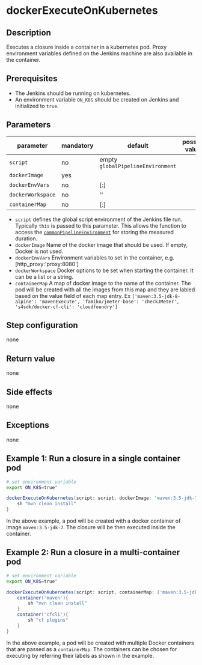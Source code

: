 # dockerExecuteOnKubernetes

## Description

Executes a closure inside a container in a kubernetes pod. Proxy environment variables defined on the Jenkins machine are also available in the container.

## Prerequisites 
* The Jenkins should be running on kubernetes.
* An environment variable `ON_K8S` should be created on Jenkins and initialized to `true`.
 
## Parameters

| parameter          | mandatory | default                           | possible values            |
| -------------------|-----------|-----------------------------------|----------------------------|
| `script`           | no        | empty `globalPipelineEnvironment` |                            |
| `dockerImage`      | yes       |                                   |                            |
| `dockerEnvVars`    | no        | [:]                               |                            |
| `dockerWorkspace`  | no        | ''                                |                            |
| `containerMap`     | no        | [:]                               |                            |         

* `script` defines the global script environment of the Jenkins file run. Typically `this` is passed to this parameter. This allows the function to access the [`commonPipelineEnvironment`](commonPipelineEnvironment.md) for storing the measured duration.
* `dockerImage` Name of the docker image that should be used. If empty, Docker is not used.
* `dockerEnvVars` Environment variables to set in the container, e.g. [http_proxy:'proxy:8080']
* `dockerWorkspace` Docker options to be set when starting the container. It can be a list or a string.
* `containerMap` A map of docker image to the name of the container. The pod will be created with all the images from this map and they are labled based on the value field of each map entry.
   Ex `['maven:3.5-jdk-8-alpine': 'mavenExecute', 'famiko/jmeter-base': 'checkJMeter', 's4sdk/docker-cf-cli': 'cloudfoundry']`

## Step configuration
none

## Return value
none

## Side effects
none

## Exceptions
none

## Example 1: Run a closure in a single container pod
```sh
# set environment variable 
export ON_K8S=true"
```

```groovy
dockerExecuteOnKubernetes(script: script, dockerImage: 'maven:3.5-jdk-7'){
    sh "mvn clean install" 
}
```

In the above example, a pod will be created with a docker container of image `maven:3.5-jdk-7`. The closure will be then executed inside the container.

## Example 2: Run a closure in a multi-container pod
```sh
# set environment variable 
export ON_K8S=true"
```

```groovy
dockerExecuteOnKubernetes(script: script, containerMap: ['maven:3.5-jdk-8-alpine': 'maven', 's4sdk/docker-cf-cli': 'cfcli']){
    container('maven'){
        sh "mvn clean install" 
    }
    container('cfcli'){
        sh "cf plugins"
    }
}
```

In the above example, a pod will be created with multiple Docker containers that are passed as a `containerMap`. The containers can be chosen for executing by referring their labels as shown in the example. 



